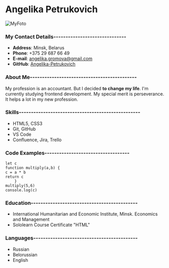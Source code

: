 # Angelika Petrukovich

![MyFoto](https://avatars.githubusercontent.com/u/107077660?v=4)

### My Contact Details------------------------------
* **Address**: Minsk, Belarus
* **Phone**: +375 29 687 66 49
* **E-mail**: angelika.gromova@gmail.com
* **GitHub**: [Angelika-Petrukovich](https://github.com/Angelika-Petrukovich)
  

### About Me--------------------------------------------

My profession is an accountant.  But I decided **to change my life**.  I'm currently studying frontend development.  My special merit is perseverance.  It helps a lot in my new profession.

### Skills--------------------------------------------------
* HTML5, CSS3
* Git, GitHub
* VS Code
* Confluence, Jira, Trello

### Code Examples-----------------------------------
```
let c
function multiply(a,b) {
c = a * b
return c
	}
multiply(5,6)
console.log(c)
```

### Education--------------------------------------------
* International Humanitarian and Economic Institute, Minsk.
   Economics and Management
* Sololearn
   Course Certificate "HTML"

### Languages-------------------------------------------
* Russian
* Belorussian
* English

